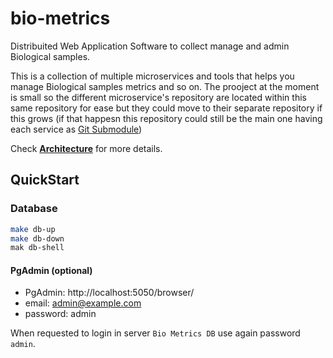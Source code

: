bio-metrics
===========

Distribuited Web Application Software to collect manage and admin Biological samples.

This is a collection of multiple microservices and tools that helps you manage Biological samples metrics and so on.
The prooject at the moment is small so the different microservice's repository are located within this same repository for ease 
but they could move to their separate repository if this grows (if that happesn this repository could still be the main one having each service as [Git Submodule](https://git-scm.com/book/en/v2/Git-Tools-Submodules))

Check **[Architecture](./docs/Architecture.MD)** for more details.


QuickStart
----------

### Database

```bash
make db-up
make db-down
mak db-shell
```

#### PgAdmin (optional)


* PgAdmin: http://localhost:5050/browser/
* email:  admin@example.com
* password: admin

When requested to login in server `Bio Metrics DB` use again password `admin`.